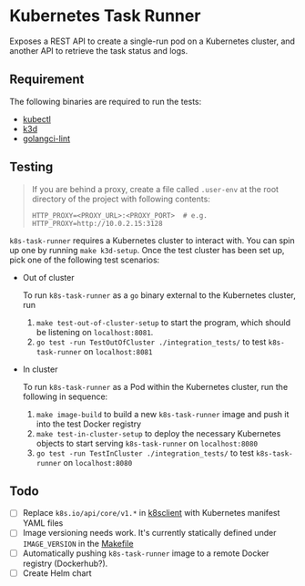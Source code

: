 # Kubernetes Task Runner

Exposes a REST API to create a single-run pod on a Kubernetes cluster, and another API to retrieve the task status and logs.

## Requirement

The following binaries are required to run the tests:
- [kubectl](https://kubernetes.io/docs/tasks/tools/install-kubectl/)
- [k3d](https://k3d.io/#installation)
- [golangci-lint](https://golangci-lint.run/usage/install/#local-installation)

## Testing

> If you are behind a proxy, create a file called `.user-env` at the root directory of the project with following contents:
> ```
> HTTP_PROXY=<PROXY_URL>:<PROXY_PORT>  # e.g. HTTP_PROXY=http://10.0.2.15:3128
> ```

`k8s-task-runner` requires a Kubernetes cluster to interact with. You can spin up one by running `make k3d-setup`. Once the test cluster has been set up, pick one of the following test scenarios:

- Out of cluster

  To run `k8s-task-runner` as a `go` binary external to the Kubernetes cluster, run
  1. `make test-out-of-cluster-setup` to start the program, which should be listening on `localhost:8081`.
  1. `go test -run TestOutOfCluster ./integration_tests/` to test `k8s-task-runner` on `localhost:8081`
- In cluster

  To run `k8s-task-runner` as a Pod within the Kubernetes cluster, run the following in sequence:
  1. `make image-build` to build a new `k8s-task-runner` image and push it into the test Docker registry
  1. `make test-in-cluster-setup` to deploy the necessary Kubernetes objects to start serving `k8s-task-runner` on `localhost:8080`
  1. `go test -run TestInCluster ./integration_tests/` to test `k8s-task-runner` on `localhost:8080`

## Todo

- [ ] Replace `k8s.io/api/core/v1.*` in [k8sclient](./k8sclient/k8sclient.go) with Kubernetes manifest YAML files
- [ ] Image versioning needs work. It's currently statically defined under `IMAGE_VERSION` in the [Makefile](./Makefile)
- [ ] Automatically pushing `k8s-task-runner` image to a remote Docker registry (Dockerhub?).
- [ ] Create Helm chart
